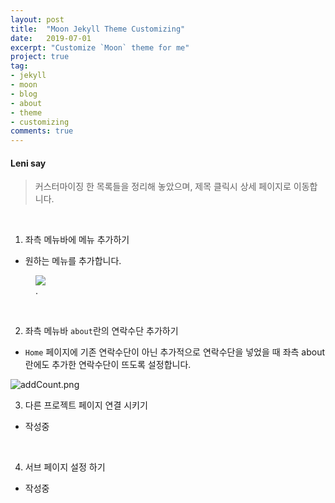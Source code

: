```yaml
---
layout: post
title:  "Moon Jekyll Theme Customizing"
date:   2019-07-01
excerpt: "Customize `Moon` theme for me"
project: true
tag:
- jekyll
- moon
- blog
- about
- theme
- customizing
comments: true
---
```


#### Leni say
> 커스터마이징 한 목록들을 정리해 놓았으며, 제목 클릭시 상세 페이지로 이동합니다.

<br>

1. 좌측 메뉴바에 메뉴 추가하기
  - 원하는 메뉴를 추가합니다.

<figure>
    <a href="https://github.com/byLeni/byLeni.github.io/blob/master/_posts/2019-07-01-customizing/addCount.png"><img src="https://github.com/byLeni/byLeni.github.io/blob/master/_posts/2019-07-01-customizing/addCount.png"></a>
    <figcaption><a href="https://github.com/byLeni/byLeni.github.io/blob/master/_posts/2019-07-01-customizing/addCount.png/"></a>.</figcaption>
</figure>

<br>

2. 좌측 메뉴바 `about`란의 연락수단 추가하기
  - `Home` 페이지에 기존 연락수단이 아닌 추가적으로 연락수단을 넣었을 때 좌측 about 란에도 추가한 연락수단이 뜨도록 설정합니다.

![addCount.png](https://github.com/byLeni/byLeni.github.io/blob/master/_posts/2019-07-01-customizing/addCount.png)

3. 다른 프로젝트 페이지 연결 시키기
  - 작성중

<br>

4. 서브 페이지 설정 하기
  - 작성중
